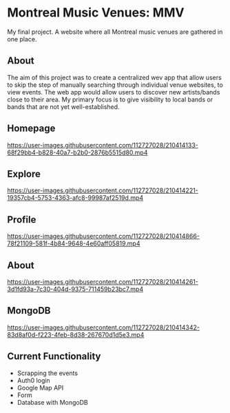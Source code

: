 # Montreal Music Venues: MMV
My final project. A website where all Montreal music venues are gathered in one place. 

## About
The aim of this project was to create a centralized wev app that allow users to skip the step of manually searching through individual venue websites, to view events. The web app would allow users to discover new artists/bands close to their area. My primary focus is to give visibility to local bands or bands that are not yet well-established. 

## Homepage 
https://user-images.githubusercontent.com/112727028/210414133-68f29bb4-b828-40a7-b2b0-2876b5515d80.mp4

## Explore 
https://user-images.githubusercontent.com/112727028/210414221-19357cb4-5753-4363-afc8-99987af2519d.mp4

## Profile
https://user-images.githubusercontent.com/112727028/210414866-78f21109-581f-4b84-9648-4e60aff05819.mp4

## About
https://user-images.githubusercontent.com/112727028/210414261-3d1fd93a-7c30-404d-9375-711459b23bc7.mp4

## MongoDB
https://user-images.githubusercontent.com/112727028/210414342-83d8af0d-f223-4feb-8d38-267670d1d5e3.mp4

## Current Functionality 
- Scrapping the events
- Auth0 login
- Google Map API
- Form 
- Database with MongoDB
